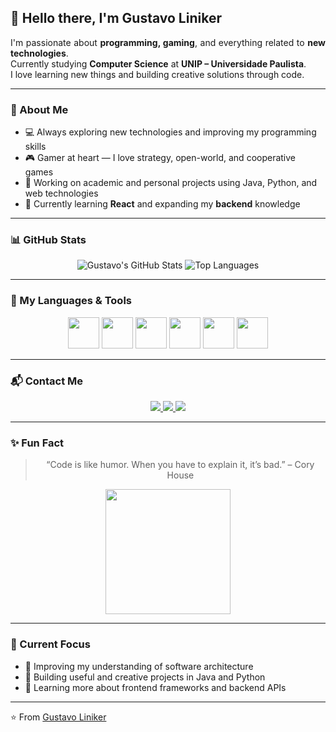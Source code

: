 <!-- README.md -->
<h2>👋 Hello there, I'm Gustavo Liniker</h2>

<p align="justify">
  I'm passionate about <b>programming, gaming</b>, and everything related to <b>new technologies</b>.<br>
  Currently studying <b>Computer Science</b> at <b>UNIP – Universidade Paulista</b>.<br>
  I love learning new things and building creative solutions through code.
</p>

---

### 🧠 About Me
- 💻 Always exploring new technologies and improving my programming skills  
- 🎮 Gamer at heart — I love strategy, open-world, and cooperative games  
- 🚀 Working on academic and personal projects using Java, Python, and web technologies  
- 🌱 Currently learning **React** and expanding my **backend** knowledge  

---

### 📊 GitHub Stats
<div align="center">

![Gustavo's GitHub Stats](https://github-readme-stats.vercel.app/api?username=Linikker&show_icons=true&theme=tokyonight&hide_border=true&bg_color=0D1117&title_color=8A2BE2&icon_color=8A2BE2)
![Top Languages](https://github-readme-stats.vercel.app/api/top-langs/?username=Linikker&layout=compact&theme=tokyonight&hide_border=true&bg_color=0D1117&title_color=8A2BE2)

</div>

---

### 🧩 My Languages & Tools
<p align="center">
  <img src="https://cdn.jsdelivr.net/gh/devicons/devicon/icons/html5/html5-original.svg" width="50" height="50" />
  <img src="https://cdn.jsdelivr.net/gh/devicons/devicon/icons/css3/css3-original.svg" width="50" height="50" />
  <img src="https://cdn.jsdelivr.net/gh/devicons/devicon/icons/python/python-original.svg" width="50" height="50" />
  <img src="https://cdn.jsdelivr.net/gh/devicons/devicon/icons/java/java-original.svg" width="50" height="50" />
  <img src="https://cdn.jsdelivr.net/gh/devicons/devicon/icons/javascript/javascript-original.svg" width="50" height="50" />
  <img src="https://cdn.jsdelivr.net/gh/devicons/devicon/icons/c/c-original.svg" width="50" height="50" />
</p>

---

### 📬 Contact Me
<p align="center">
  <a href="https://www.instagram.com/yourinstagram" target="_blank">
    <img src="https://img.shields.io/badge/Instagram-E4405F?style=for-the-badge&logo=instagram&logoColor=white"/>
  </a>
  <a href="mailto:yourmail@gmail.com" target="_blank">
    <img src="https://img.shields.io/badge/Gmail-D14836?style=for-the-badge&logo=gmail&logoColor=white"/>
  </a>
  <a href="https://www.linkedin.com/in/yourlinkedin" target="_blank">
    <img src="https://img.shields.io/badge/LinkedIn-0078D4?style=for-the-badge&logo=linkedin&logoColor=white"/>
  </a>
</p>

---

### ✨ Fun Fact
<div align="center">
  
> “Code is like humor. When you have to explain it, it’s bad.” – Cory House

</div>   

<div align="center">
<img align="center" height="200em" src="https://i.pinimg.com/originals/1c/4f/ac/1c4facad627b098885aec6266b8c6c0e.gif"/>
</div>

---

### 🧭 Current Focus
- 🔹 Improving my understanding of software architecture  
- 🔹 Building useful and creative projects in Java and Python  
- 🔹 Learning more about frontend frameworks and backend APIs  

---

⭐️ From [Gustavo Liniker](https://github.com/yourusername)
